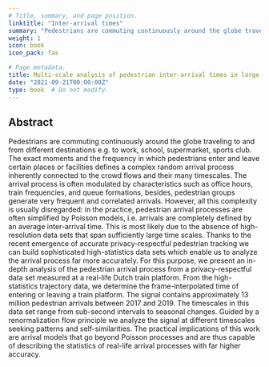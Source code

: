 ```yaml
---
# Title, summary, and page position.
linktitle: "Inter-arrival times"
summary: "Pedestrians are commuting continuously around the globe traveling to and from different destinations e.g. to work, school, supermarket, sports club. The exact moments and the frequency in which pedestrians enter and leave certain places or facilities defines a complex random arrival process inherently connected to the crowd flows and their many timescales. The arrival process is often modulated by characteristics such as office hours, train frequencies, and queue formations, besides, pedestrian groups generate very frequent and correlated arrivals. However, all this complexity is usually disregarded: in the practice, pedestrian arrival processes are often simplified by Poisson models, i.e. arrivals are completely defined by an average inter-arrival time. This is most likely due to the absence of high-resolution data sets that span sufficiently large time scales. Thanks to the recent emergence of accurate privacy-respectful pedestrian tracking we can build sophisticated high-statistics data sets which enable us to analyze the arrival process far more accurately. For this purpose, we present an in-depth analysis of the pedestrian arrival process from a privacy-respectful data set measured at a real-life Dutch train platform. From the high-statistics trajectory data, we determine the frame-interpolated time of entering or leaving a train platform. The signal contains approximately 13 million pedestrian arrivals between 2017 and 2019. The timescales in this data set range from sub-second intervals to seasonal changes. Guided by a renormalization flow principle we analyze the signal at different timescales seeking patterns and self-similarities. The practical implications of this work are arrival models that go beyond Poisson processes and are thus capable of describing the statistics of real-life arrival processes with far higher accuracy."
weight: 1
icon: book
icon_pack: fas

# Page metadata.
title: Multi-scale analysis of pedestrian inter-arrival times in large-scale public facilities
date: "2021-09-21T00:00:00Z"
type: book  # Do not modify.
---
```


## Abstract
Pedestrians are commuting continuously around the globe traveling to and from different destinations e.g. to work, school, supermarket, sports club. The exact moments and the frequency in which pedestrians enter and leave certain places or facilities defines a complex random arrival process inherently connected to the crowd flows and their many timescales. The arrival process is often modulated by characteristics such as office hours, train frequencies, and queue formations, besides, pedestrian groups generate very frequent and correlated arrivals. However, all this complexity is usually disregarded: in the practice, pedestrian arrival processes are often simplified by Poisson models, i.e. arrivals are completely defined by an average inter-arrival time. This is most likely due to the absence of high-resolution data sets that span sufficiently large time scales. Thanks to the recent emergence of accurate privacy-respectful pedestrian tracking we can build sophisticated high-statistics data sets which enable us to analyze the arrival process far more accurately. For this purpose, we present an in-depth analysis of the pedestrian arrival process from a privacy-respectful data set measured at a real-life Dutch train platform. From the high-statistics trajectory data, we determine the frame-interpolated time of entering or leaving a train platform. The signal contains approximately 13 million pedestrian arrivals between 2017 and 2019. The timescales in this data set range from sub-second intervals to seasonal changes. Guided by a renormalization flow principle we analyze the signal at different timescales seeking patterns and self-similarities. The practical implications of this work are arrival models that go beyond Poisson processes and are thus capable of describing the statistics of real-life arrival processes with far higher accuracy.
